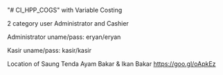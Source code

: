 "# CI_HPP_COGS" with Variable Costing 

2 category user Administrator and Cashier

Administrator
uname/pass: eryan/eryan

Kasir 
uname/pass: kasir/kasir

Location of Saung Tenda Ayam Bakar & Ikan Bakar
https://goo.gl/oApkEz
